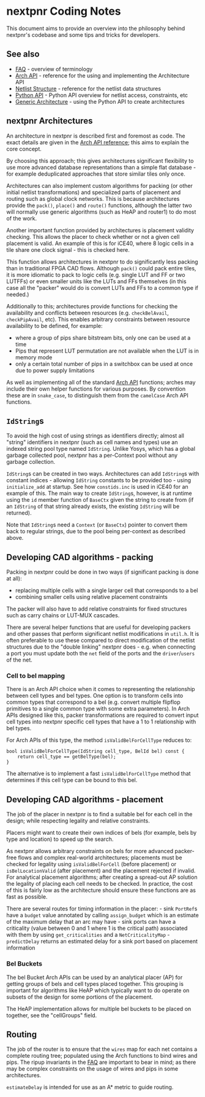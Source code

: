 # nextpnr Coding Notes

This document aims to provide an overview into the philosophy behind nextpnr's codebase and some tips and tricks for developers.

## See also

 - [FAQ](faq.md) - overview of terminology
 - [Arch API](archapi.md) - reference for the using and implementing the Architecture API
 - [Netlist Structure](netlist.md) - reference for the netlist data structures
 - [Python API](python.md) - Python API overview for netlist access, constraints, etc
 - [Generic Architecture](generic.md) - using the Python API to create architectures

## nextpnr Architectures

An architecture in nextpnr is described first and foremost as code. The exact details are given in the [Arch API reference](archapi.md); this aims to explain the core concept.

By choosing this approach; this gives architectures significant flexibility to use more advanced database representations than a simple flat database - for example deduplicated approaches that store similar tiles only once.

Architectures can also implement custom algorithms for packing (or other initial netlist transformations) and specialized parts of placement and routing such as global clock networks. This is because architectures provide the `pack()`, `place()` and `route()` functions, although the latter two will normally use generic algorithms (such as HeAP and router1) to do most of the work.

Another important function provided by architectures is placement validity checking. This allows the placer to check whether or not a given cell placement is valid. An example of this is for iCE40, where 8 logic cells in a tile share one clock signal - this is checked here.

This function allows architectures in nextpnr to do significantly less packing than in traditional FPGA CAD flows. Although `pack()` could pack entire tiles, it is more idiomatic to pack to logic cells (e.g. single LUT and FF or two LUTFFs) or even smaller units like the LUTs and FFs themselves (in this case all the "packer" would do is convert LUTs and FFs to a common type if needed.)

Additionally to this; architectures provide functions for checking the availability and conflicts between resources (e.g. `checkBelAvail`, `checkPipAvail`, etc). This enables arbitrary constraints between resource availability to be defined, for example:

 - where a group of pips share bitstream bits, only one can be used at a time
 - Pips that represent LUT permutation are not available when the LUT is in memory mode
 - only a certain total number of pips in a switchbox can be used at once due to power supply limitations

As well as implementing all of the standard [Arch API](archapi.md) functions; arches may include their own helper functions for various purposes. By convention these are in `snake_case`, to distinguish them from the `camelCase` Arch API functions.

## `IdString`s

To avoid the high cost of using strings as identifiers directly; almost all "string" identifiers in nextpnr (such as cell names and types) use an indexed string pool type named `IdString`. Unlike Yosys, which has a global garbage collected pool, nextpnr has a per-Context pool without any garbage collection.

`IdString`s can be created in two ways. Architectures can add `IdString`s with constant indices - allowing `IdString` constants to be provided too - using `initialize_add` at startup. See how `constids.inc` is used in iCE40 for an example of this. The main way to create `IdString`s, however, is at runtime using the `id` member function of `BaseCtx` given the string to create from (if an `IdString` of that string already exists, the existing `IdString` will be returned).

Note that `IdString`s need a `Context` (or `BaseCtx`) pointer to convert them back to regular strings, due to the pool being per-context as described above.

## Developing CAD algorithms - packing

Packing in nextpnr could be done in two ways (if significant packing is done at all):
 - replacing multiple cells with a single larger cell that corresponds to a bel
 - combining smaller cells using relative placement constraints

The packer will also have to add relative constraints for fixed structures such as carry chains or LUT-MUX cascades.

There are several helper functions that are useful for developing packers and other passes that perform significant netlist modifications in `util.h`. It is often preferable to use these compared to direct modification of the netlist structures due to the "double linking" nextpnr does - e.g. when connecting a port you must update both the `net` field of the ports and the `driver`/`users` of the net.

### Cell to bel mapping

There is an Arch API choice when it comes to representing the relationship
between cell types and bel types.  One option is to transform cells into
common types that correspond to a bel (e.g. convert multiple flipflop
primitives to a single common type with some extra parameters). In Arch APIs
designed like this, packer transformations are required to convert input cell
types into nextpnr specific cell types that have a 1 to 1 relationship with
bel types.

For Arch APIs of this type, the method `isValidBelForCellType` reduces to:

```
bool isValidBelForCellType(IdString cell_type, BelId bel) const {
    return cell_type == getBelType(bel);
}
```

The alternative is to implement a fast `isValidBelForCellType` method that
determines if this cell type can be bound to this bel.

## Developing CAD algorithms - placement

The job of the placer in nextpnr is to find a suitable bel for each cell in the design; while respecting legality and relative constraints.

Placers might want to create their own indices of bels (for example, bels by type and location) to speed up the search.

As nextpnr allows arbitrary constraints on bels for more advanced packer-free flows and complex real-world architectures; placements must be checked for legality using `isValidBelForCell` (before placement) or `isBelLocationValid` (after placement) and the placement rejected if invalid. For analytical placement algorithms; after creating a spread-out AP solution the legality of placing each cell needs to be checked. In practice, the cost of this is fairly low as the architecture should ensure these functions are as fast as possible.

There are several routes for timing information in the placer:
    - sink `PortRef`s have a `budget` value annotated by calling `assign_budget` which is an estimate of the maximum delay that an arc may have
    - sink ports can have a criticality (value between 0 and 1 where 1 is the critical path) associated with them by using `get_criticalities` and a `NetCriticalityMap`
    - `predictDelay` returns an estimated delay for a sink port based on placement information


### Bel Buckets

The bel Bucket Arch APIs can be used by an analytical placer (AP) for getting
groups of bels and cell types placed together.  This grouping is important for
algorithms like HeAP which typically want to do operate on subsets of the
design for some portions of the placement.

The HeAP implementation allows for multiple bel buckets to be placed on
together, see the "cellGroups" field.

## Routing

The job of the router is to ensure that the `wires` map for each net contains a complete routing tree; populated using the Arch functions to bind wires and pips. The ripup invariants in the [FAQ](faq.md) are important to bear in mind; as there may be complex constraints on the usage of wires and pips in some architectures.

`estimateDelay` is intended for use as an A* metric to guide routing.

